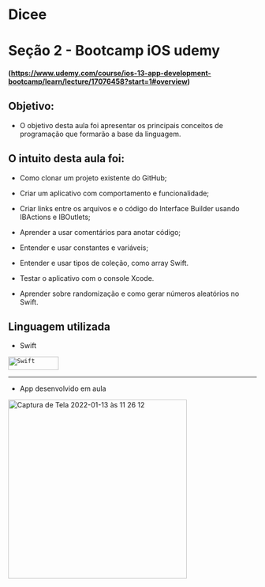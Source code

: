 # Dicee

# Seção 2 - Bootcamp iOS udemy 
#### (https://www.udemy.com/course/ios-13-app-development-bootcamp/learn/lecture/17076458?start=1#overview)

## Objetivo:

- O objetivo desta aula foi apresentar os principais conceitos de programação que formarão a base da linguagem. <br>

## O intuito desta aula foi:

- Como clonar um projeto existente do GitHub; 

- Criar um aplicativo com comportamento e funcionalidade;

- Criar links entre os arquivos e o código do Interface Builder usando IBActions e IBOutlets;

- Aprender a usar comentários para anotar código;

- Entender e usar constantes e variáveis;

- Entender e usar tipos de coleção, como array Swift.

- Testar o aplicativo com o console Xcode.

- Aprender sobre randomização e como gerar números aleatórios no Swift.

## Linguagem utilizada 

- Swift <br>

<code><img height="27" width= "102" src="https://img.shields.io/badge/Swift-FA7343?style=for-the-badge&logo=swift&logoColor=white" alt="Swift"/></code>

------------------------

- App desenvolvido em aula 

<img width="362" alt="Captura de Tela 2022-01-13 às 11 26 12" src="https://user-images.githubusercontent.com/70922620/149351914-c433a359-a800-4035-8844-15876c2e3557.png">
